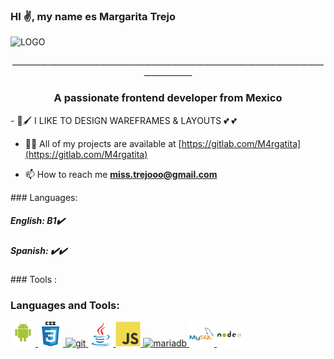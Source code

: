 ### HI ✌️, my name es Margarita Trejo
![LOGO](https://github.com/miaugarita/MIAUGARITA/assets/134168921/565e5cff-e769-478e-b179-1e133065c62b)


<p align="center" justify-content= flex-end;>
__________________________________________________________________________________________
<h3 align="center">A passionate <b>frontend</b> developer from Mexico</h3>

<p align="left" height="200px" display= "flex">
- 🎨🖌 I LIKE TO DESIGN WAREFRAMES & LAYOUTS 💕 💕

- 👨‍💻 All of my projects are available at [https://gitlab.com/M4rgatita](https://gitlab.com/M4rgatita)

- 📫 How to reach me **miss.trejooo@gmail.com**
</p>
### Languages:
<p>
<h5 align="left"> English: B1✔️</h5> 
<h5 align="left"> Spanish: ✔️✔️</h5>
### Tools :
<p>
<h3 align="left">Languages and Tools:</h3>
</p>
<p align="left"> <a href="https://developer.android.com" target="_blank" rel="noreferrer"> <img src="https://raw.githubusercontent.com/devicons/devicon/master/icons/android/android-original-wordmark.svg" alt="android" width="40" height="40"/> </a> <a href="https://www.w3schools.com/css/" target="_blank" rel="noreferrer"> <img src="https://raw.githubusercontent.com/devicons/devicon/master/icons/css3/css3-original-wordmark.svg" alt="css3" width="40" height="40"/> </a> <a href="https://git-scm.com/" target="_blank" rel="noreferrer"> <img src="https://www.vectorlogo.zone/logos/git-scm/git-scm-icon.svg" alt="git" width="40" height="40"/> </a> <a href="https://www.java.com" target="_blank" rel="noreferrer"> <img src="https://raw.githubusercontent.com/devicons/devicon/master/icons/java/java-original.svg" alt="java" width="40" height="40"/> </a> <a href="https://developer.mozilla.org/en-US/docs/Web/JavaScript" target="_blank" rel="noreferrer"> <img src="https://raw.githubusercontent.com/devicons/devicon/master/icons/javascript/javascript-original.svg" alt="javascript" width="40" height="40"/> </a> <a href="https://mariadb.org/" target="_blank" rel="noreferrer"> <img src="https://www.vectorlogo.zone/logos/mariadb/mariadb-icon.svg" alt="mariadb" width="40" height="40"/> </a> <a href="https://www.mysql.com/" target="_blank" rel="noreferrer"> <img src="https://raw.githubusercontent.com/devicons/devicon/master/icons/mysql/mysql-original-wordmark.svg" alt="mysql" width="40" height="40"/> </a> <a href="https://nodejs.org" target="_blank" rel="noreferrer"> <img src="https://raw.githubusercontent.com/devicons/devicon/master/icons/nodejs/nodejs-original-wordmark.svg" alt="nodejs" width="40" height="40"/> </a> </p>

</p>

 



